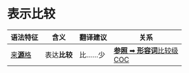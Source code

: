 # 表示比较

|语法特征|含义|翻译建议|关系|
|-|-|-|-|
|[来**源**格](https://assets-hk.wikipali.org/pali-handbook/zh-Hans/declension/abl.html)|表达**比较**|比……少|[**参照** ➡ **形容词**比较级<br>COC](https://assets-hk.wikipali.org/pali-handbook/zh-Hans/basic-relation/abl/abl-coc.html)|
